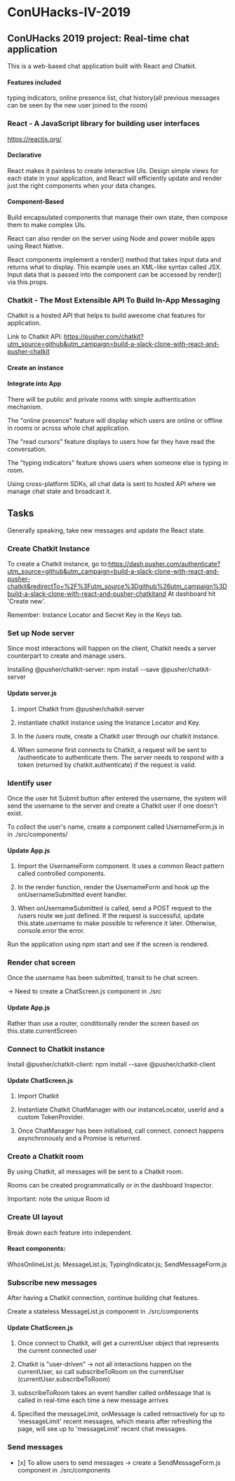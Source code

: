 # ConUHacks-IV-2019

## ConUHacks 2019 project: Real-time chat application 

This is a web-based chat application built with React and Chatkit. 

#### Features included

typing indicators, online presence list, chat history(all previous messages can be seen by the new user joined to the room)

### React - A JavaScript library for building user interfaces

https://reactjs.org/

#### Declarative
React makes it painless to create interactive UIs. Design simple views for each state in your application, and React will efficiently update and render just the right components when your data changes.

#### Component-Based
Build encapsulated components that manage their own state, then compose them to make complex UIs.

React can also render on the server using Node and power mobile apps using React Native.

React components implement a render() method that takes input data and returns what to display. This example uses an XML-like syntax called JSX. Input data that is passed into the component can be accessed by render() via this.props.

### Chatkit - The Most Extensible API To Build In-App Messaging

Chatkit is a hosted API that helps to build awesome chat features for application.

Link to Chatkit API: https://pusher.com/chatkit?utm_source=github&utm_campaign=build-a-slack-clone-with-react-and-pusher-chatkit

#### Create an instance

#### Integrate into App

There will be public and private rooms with simple authentication mechanism.

The "online presence" feature will display which users are online or offline in rooms or across whole chat application.

The "read cursors" feature displays to users how far they have read the conversation.

The "typing indicators" feature shows users when someone else is typing in room. 

Using cross-platform SDKs, all chat data is sent to hosted API where we manage chat state and broadcast it.

## Tasks

Generally speaking, take new messages and update the React state.

### Create Chatkit Instance

To create a Chatkit instance, go to:https://dash.pusher.com/authenticate?utm_source=github&utm_campaign=build-a-slack-clone-with-react-and-pusher-chatkit&redirectTo=%2F%3Futm_source%3Dgithub%26utm_campaign%3Dbuild-a-slack-clone-with-react-and-pusher-chatkitand At dashboard hit 'Create new'.

Remember: Instance Locator and Secret Key in the Keys tab.

### Set up Node server

Since most interactions will happen on the client, Chatkit needs a server counterpart to create and manage users.

Installing @pusher/chatkit-server: npm install --save @pusher/chatkit-server 

#### Update server.js 

1. import Chatkit from @pusher/chatkit-server

2. instantiate chatkit instance using the Instance Locator and Key.

3. In the /users route, create a Chatkit user through our chatkit instance.

4. When someone first connects to Chatkit, a request will be sent to /authenticate to authenticate them. The server needs to respond with a token (returned by chatkit.authenticate) if the request is valid.

### Identify user

Once the user hit Submit button after entered the username, the system will send the username to the server and create a Chatkit user if one doesn't exist.

To collect the user's name, create a component called UsernameForm.js in in ./src/components/  

#### Update App.js

1. Import the UsernameForm component. It uses a common React pattern called controlled components.

2. In the render function, render the UsernameForm and hook up the onUsernameSubmitted event handler.

3. When onUsernameSubmitted is called, send a POST request to the /users route we just defined. If the request is successful, update this.state.username to make possible to reference it later. Otherwise, console.error the error.

Run the application using npm start and see if the screen is rendered.

### Render chat screen

Once the username has been submitted, transit to he chat screen. 

-> Need to create a ChatScreen.js component in ./src

#### Update App.js

Rather than use a router, conditionally render the screen based on this.state.currentScreen

### Connect to Chatkit instance

Install @pusher/chatkit-client: npm install --save @pusher/chatkit-client

#### Update ChatScreen.js

1. Import Chatkit

2. Instantiate Chatkit ChatManager with our instanceLocator, userId and a custom TokenProvider. 

3. Once ChatManager has been initialised, call connect. connect happens asynchronously and a Promise is returned. 

### Create a Chatkit room

By using Chatkit, all messages will be sent to a Chatkit room.

Rooms can be created programmatically or in the dashboard Inspector.

Important: note the unique Room id 

### Create UI layout

Break down each feature into independent.

#### React components:

WhosOnlineList.js; MessageList.js; TypingIndicator.js; SendMessageForm.js

### Subscribe new messages

After having a Chatkit connection, continue building chat features.

Create a stateless MessageList.js component in ./src/components

#### Update ChatScreen.js

1. Once connect to Chatkit, will get a currentUser object that represents the current connected user

2. Chatkit is "user-driven" -> not all interactions happen on the currentUser, so call subscribeToRoom on the currentUser (currentUser.subscribeToRoom)

3. subscribeToRoom takes an event handler called onMessage that is called in real-time each time a new message arrives

4. Specified the messageLimit, onMessage is called retroactively for up to 'messageLimit' recent messages, which means after refreshing the page, will see up to 'messageLimit' recent chat messages.

### Send messages

- \[x] To allow users to send messages -> create a SendMessageForm.js component in ./src/components
